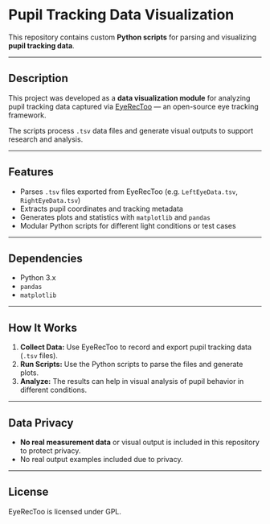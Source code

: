 # Pupil Tracking Data Visualization

This repository contains custom **Python scripts** for parsing and visualizing **pupil tracking data**.

---

## Description

This project was developed as a **data visualization module** for analyzing pupil tracking data captured via [EyeRecToo](https://github.com/tcsantini/EyeRecToo) — an open-source eye tracking framework.

The scripts process `.tsv` data files and generate visual outputs to support research and analysis.

---

## Features

- Parses `.tsv` files exported from EyeRecToo (e.g. `LeftEyeData.tsv`, `RightEyeData.tsv`)
- Extracts pupil coordinates and tracking metadata
- Generates plots and statistics with `matplotlib` and `pandas`
- Modular Python scripts for different light conditions or test cases

---

## Dependencies

- Python 3.x
- `pandas`
- `matplotlib`

---

##  How It Works

1. **Collect Data:** Use EyeRecToo to record and export pupil tracking data (`.tsv` files).
2. **Run Scripts:** Use the Python scripts to parse the files and generate plots.
3. **Analyze:** The results can help in visual analysis of pupil behavior in different conditions.

---

## Data Privacy

- **No real measurement data** or visual output is included in this repository to protect privacy.
- No real output examples included due to privacy.

---

## License 
EyeRecToo is licensed under GPL.



